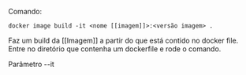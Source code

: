 Comando:
```
docker image build -it <nome [[imagem]]>:<versão imagem> .
```

Faz um build da [[Imagem]] a partir do que está contido no docker file. Entre no diretório que contenha um dockerfile e rode o comando.

Parâmetro --it
